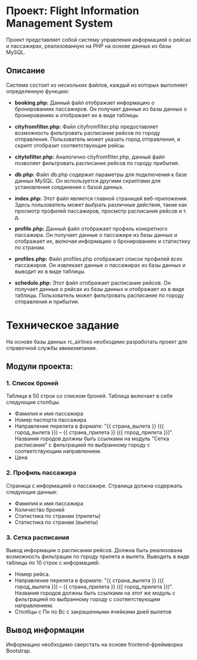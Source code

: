 # Проект: Flight Information Management System

Проект представляет собой систему управления информацией о рейсах и пассажирах, реализованную на PHP на основе данных из базы MySQL.

## Описание

Система состоит из нескольких файлов, каждый из которых выполняет определенную функцию:

- **booking.php:** Данный файл отображает информацию о бронированиях пассажиров. Он получает данные из базы данных о бронированиях и отображает их в виде таблицы.

- **cityfromfilter.php:** Файл cityfromfilter.php предоставляет возможность фильтровать расписание рейсов по городу отправления. Пользователь может указать город отправления, и скрипт отобразит соответствующие рейсы.

- **citytofilter.php:** Аналогично cityfromfilter.php, данный файл позволяет фильтровать расписание рейсов по городу прибытия.

- **db.php:** Файл db.php содержит параметры для подключения к базе данных MySQL. Он используется другими скриптами для установления соединения с базой данных.

- **index.php:** Этот файл является главной страницей веб-приложения. Здесь пользователь может выбрать различные действия, такие как просмотр профилей пассажиров, просмотр расписания рейсов и т. д.

- **profile.php:** Данный файл отображает профиль конкретного пассажира. Он получает данные о пассажире из базы данных и отображает их, включая информацию о бронированиях и статистику по странам.

- **profiles.php:** Файл profiles.php отображает список профилей всех пассажиров. Он извлекает данные о пассажирах из базы данных и выводит их в виде таблицы.

- **schedule.php:** Этот файл отображает расписание рейсов. Он получает данные о рейсах из базы данных и отображает их в виде таблицы. Пользователь может фильтровать расписание по городу отправления и прибытия.

 
# Техническое задание

На основе базы данных rc_airlines необходимо разработать проект для справочной службы авиакомпании.

## Модули проекта:

### 1. Список броней

Таблица в 50 строк со списком броней. Таблица включает в себя следующие столбцы:

- Фамилия и имя пассажира
- Номер паспорта пассажира
- Направление перелета в формате: "{{ страна_вылета }} ({{ город_вылета }}) – {{ страна_прилета }} ({{ город_прилета }})". Названия городов должны быть ссылками на модуль "Сетка расписания" с фильтрацией по выбранному городу с соответствующим направлением.
- Цена

### 2. Профиль пассажира

Страница с информацией о пассажире. Страница должна содержать следующие данные:

- Фамилия и имя пассажира
- Количество броней
- Статистика по странам (прилеты)
- Статистика по странам (вылеты)

### 3. Сетка расписания

Вывод информации о расписании рейсов. Должна быть реализована возможность фильтрации по городу прилета и вылета. Выводить в виде таблицы по 10 строк с информацией:

- Номер рейса.
- Направление перелета в формате: "{{ страна_вылета }} ({{ город_вылета }}) – {{ страна_прилета }} ({{ город_прилета }})". Названия городов должны быть ссылками на этот же модуль с фильтрацией по выбранному городу с соответствующим направлением.
- Столбцы с Пн по Вс с закрашенными ячейками дней вылетов

## Вывод информации

Информацию необходимо сверстать на основе frontend-фреймворка Bootstrap.
